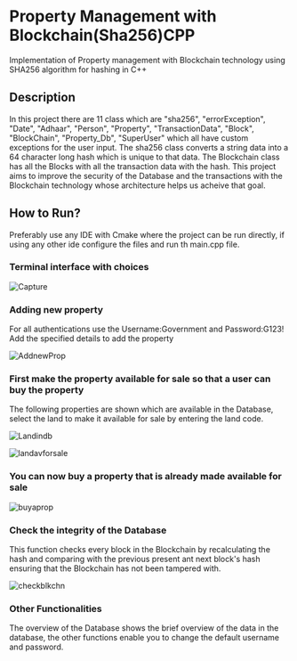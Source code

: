 # Property Management with Blockchain(Sha256)CPP
 Implementation of Property management with Blockchain technology using SHA256 algorithm for hashing in C++
 
<h2>Description</h2>
In this project there are 11 class which are "sha256", "errorException", "Date", "Adhaar", "Person", "Property", "TransactionData", "Block", "BlockChain", "Property_Db", "SuperUser" which all have custom exceptions for the user input. The sha256 class converts a string data into a 64 character long hash which is unique to that data. The Blockchain class has all the Blocks with all the transaction data with the hash. This project aims to improve the security of the Database and the transactions with the Blockchain technology whose architecture helps us acheive that goal.

<h2>How to Run?</h2>
 
 Preferably use any IDE with Cmake where the project can be run directly, if using any other ide configure the files and run th main.cpp file.
 
 <h3>Terminal interface with choices</h3>

![Capture](https://user-images.githubusercontent.com/44310129/120598351-cb817f00-c463-11eb-992b-c143bec5565e.JPG)

<h3>Adding new property</h3>
For all authentications use the Username:Government and Password:G123!
Add the specified details to add the property


![AddnewProp](https://user-images.githubusercontent.com/44310129/120602354-91ff4280-c468-11eb-884e-8f49bb2b86ab.JPG)

<h3>First make the property available for sale so that a user can buy the property</h3>
The following properties are shown which are available in the Database, select the land to make it available for sale by entering the land code.

![Landindb](https://user-images.githubusercontent.com/44310129/120603858-12727300-c46a-11eb-8c21-8d1d1df532e6.JPG)

![landavforsale](https://user-images.githubusercontent.com/44310129/120604202-6c733880-c46a-11eb-8765-bcc1a75ab240.JPG)

<h3>You can now buy a property that is already made available for sale</h3>

![buyaprop](https://user-images.githubusercontent.com/44310129/120604453-b52af180-c46a-11eb-944d-43f2218ef3d3.JPG)

<h3>Check the integrity of the Database</h3>
This function checks every block in the Blockchain by recalculating the hash and comparing with the previous present ant next block's hash ensuring that the Blockchain has not been tampered with.

![checkblkchn](https://user-images.githubusercontent.com/44310129/120605181-67fb4f80-c46b-11eb-8f6d-ebdddde9c880.JPG)

<h3>Other Functionalities</h3>
The overview of the Database shows the brief overview of the data in the database, the other functions enable you to change the default username and password.
